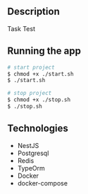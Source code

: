 ## Description

Task Test

## Running the app

```bash
# start project
$ chmod +x ./start.sh
$ ./start.sh

# stop project
$ chmod +x ./stop.sh
$ ./stop.sh
```

## Technologies

- NestJS
- Postgresql
- Redis
- TypeOrm
- Docker
- docker-compose
